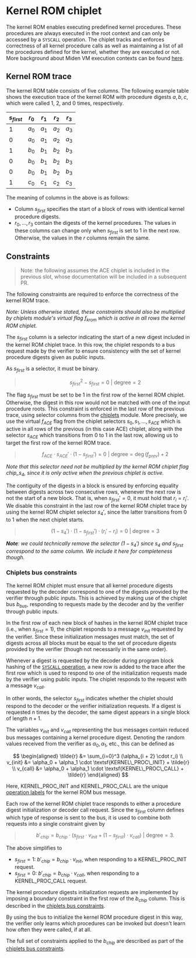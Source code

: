 # Kernel ROM chiplet

The kernel ROM enables executing predefined kernel procedures.
These procedures are always executed in the root context and can only be accessed by a `SYSCALL` operation.
The chiplet tracks and enforces correctness of all kernel procedure calls as well as maintaining a list of all the procedures defined for the kernel, whether they are executed or not.
More background about Miden VM execution contexts can be found [here](../../user_docs/assembly/execution_contexts.md).

## Kernel ROM trace

The kernel ROM table consists of five columns.
The following example table shows the execution trace of the kernel ROM with procedure digests $a, b, c$, which were called 1, 2, and 0 times, respectively.

| $s_{first}$ | $r_0$ | $r_1$ | $r_2$ | $r_3$ |
|-------------|-------|-------|-------|-------|
| 1           | $a_0$ | $a_1$ | $a_2$ | $a_3$ |
| 0           | $a_0$ | $a_1$ | $a_2$ | $a_3$ |
| 1           | $b_0$ | $b_1$ | $b_2$ | $b_3$ |
| 0           | $b_0$ | $b_1$ | $b_2$ | $b_3$ |
| 0           | $b_0$ | $b_1$ | $b_2$ | $b_3$ |
| 1           | $c_0$ | $c_1$ | $c_2$ | $c_3$ |

The meaning of columns in the above is as follows:

- Column $s_{first}$ specifies the start of a block of rows with identical kernel procedure digests.
- $r_0, ..., r_3$ contain the digests of the kernel procedures. The values in these columns can change only when $s_{first}$ is set to 1 in the next row. Otherwise, the values in the $r$ columns remain the same.

## Constraints

> Note: the following assumes the ACE chiplet is included in the previous slot, whose documentation will be included
> in a subsequent PR.

The following constraints are required to enforce the correctness of the kernel ROM trace.

_Note: Unless otherwise stated, these constraints should also be multiplied by chiplets module's virtual flag $f_{krom}$ which is active in all rows the kernel ROM chiplet._

The $s_{first}$ column is a selector indicating the start of a new digest included in the kernel ROM chiplet trace.
In this row, the chiplet responds to a bus request made by the verifier to ensure consistency with the set of kernel procedure digests given as public inputs.

As $s_{first}$ is a selector, it must be binary.

> $$
s_{first}^2 - s_{first} = 0 \text{ | degree} = 2
$$


The flag $s_{first}$ must be set to be 1 in the first row of the kernel ROM chiplet.
Otherwise, the digest in this row would not be matched with one of the input procedure roots.
This constraint is enforced in the last row of the previous trace, using selector columns from the [chiplets](main.md) module.
More precisely, we use the virtual $f_{ACE}$ flag from the chiplet selectors $s_0, s_1, \ldots, s_{ACE}$ which is active in all rows of the previous (in this case ACE) chiplet,
along with the selector $s_{ACE}$ which transitions from 0 to 1 in the last row, allowing us to target the first row of the kernel ROM trace.

> $$
f_{ACE} \cdot s_{ACE}' \cdot (1 - s_{first}') = 0 \text{ | degree} = \deg(f_{prev}) + 2
$$

_Note that this selector need not be multiplied by the kernel ROM chiplet flag $chip\_s_4$, since it is only active when the previous chiplet is active._

The contiguity of the digests in a block is ensured by enforcing equality between digests across two consecutive rows, whenever the next row is not the start of a new block.
That is, when $s_{first}' = 0$, it must hold that $r_i = r_i'$.
We disable this constraint in the last row of the kernel ROM chiplet trace by using the kernel ROM chiplet selector $s_4'$, since the latter transitions from 0 to 1 when the next chiplet starts.

> $$
(1 - s_4') \cdot (1 - s_{first}') \cdot (r_i' - r_i) = 0 \text{ | degree} = 3
$$

_**Note**: we could technically remove the selector $(1-s_4')$ since $s_4$ and $s_{first}$ correspond to the same column. We include it here for completeness though._

### Chiplets bus constraints

The kernel ROM chiplet must ensure that all kernel procedure digests requested by the decoder correspond to one of the digests provided by the verifier through public inputs.
This is achieved by making use of the chiplet bus $b_{bus}$, responding to requests made by the decoder and by the verifier through public inputs.

In the first row of each new block of hashes in the kernel ROM chiplet trace (i.e., when $s_{first} = 1$), the chiplet responds to a message $v_{init}$ requested by the verifier.
Since these initialization messages must match, the set of digests across all blocks must be equal to the set of procedure digests provided by the verifier (though not necessarily in the same order).

Whenever a digest is requested by the decoder during program block hashing of the [`SYSCALL` operation](../decoder/constraints.md#block-hash-computation-constraints), a new row is added to the trace after the first row which is used to respond to one of the initialization requests made by the verifier using public inputs.
The chiplet responds to the request with a message $v_{call}$.

In other words, the selector $s_{first}$ indicates whether the chiplet should respond to the decoder or the verifier initialization requests.
If a digest is requested $n$ times by the decoder, the same digest appears in a single block of length $n+1$.

The variables $v_{init}$ and $v_{call}$ representing the bus messages contain reduced bus messages containing a kernel procedure digest.
Denoting the random values received from the verifier as $\alpha_0, \alpha_1$, etc., this can be defined as

$$
\begin{aligned}
\tilde{r} &= \sum_{i=0}^3 (\alpha_{i + 2} \cdot r_i) \\
v_{init} &= \alpha_0 + \alpha_1 \cdot \textsf{KERNEL\_PROC\_INIT} + \tilde{r} \\
v_{call} &= \alpha_0 + \alpha_1 \cdot \textsf{KERNEL\_PROC\_CALL} + \tilde{r}
\end{aligned}
$$

Here, $\textsf{KERNEL\_PROC\_INIT}$ and $\textsf{KERNEL\_PROC\_CALL}$ are the unique [operation labels](./main.md#operation-labels) for the kernel ROM bus message.

Each row of the kernel ROM chiplet trace responds to either a procedure digest initialization or decoder call request.
Since the $s_{first}$ column defines which type of response is sent to the bus, it is used to combine both requests into a single constraint given by

> $$
b'_{chip} = b_{chip} \cdot (s_{first} \cdot v_{init} + (1 - s_{first}) \cdot v_{call}) \text{ | degree} = 3.
$$

The above simplifies to

- $s_{first} = 1$: $b'_{chip} = b_{chip} \cdot v_{init}$, when responding to a $\textsf{KERNEL\_PROC\_INIT}$ request.
- $s_{first} = 0$: $b'_{chip} = b_{chip} \cdot v_{call}$, when responding to a $\textsf{KERNEL\_PROC\_CALL}$ request.

The kernel procedure digests initialization requests are implemented by imposing a boundary constraint in the first row of the $b_{chip}$ column.
This is described in the [chiplets bus constraints](../chiplets/main.md#chiplets-bus-constraints).

By using the bus to initialize the kernel ROM procedure digest in this way, the verifier only learns which procedures can be invoked but doesn't learn how often they were called, if at all.

The full set of constraints applied to the $b_{chip}$ are described as part of the [chiplets bus constraints](../chiplets/main.md#chiplets-bus-constraints).


